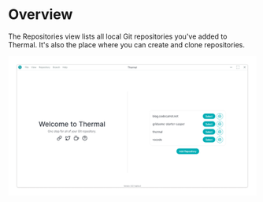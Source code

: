 # Overview

The Repositories view lists all local Git repositories you've added to Thermal. It's also the place where you can create and clone repositories.

![Thermal home screen](./images/welcome-page.png)
